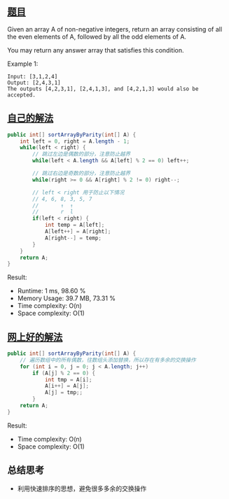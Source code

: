 ## [题目](https://leetcode.com/problems/sort-array-by-parity/)
Given an array A of non-negative integers, return an array consisting of all the even elements of A, followed by all the odd elements of A.

You may return any answer array that satisfies this condition.

Example 1:
```
Input: [3,1,2,4]
Output: [2,4,3,1]
The outputs [4,2,3,1], [2,4,1,3], and [4,2,1,3] would also be accepted.
```

## [自己的解法](https://leetcode.com/submissions/detail/433587992/)
```java
public int[] sortArrayByParity(int[] A) {
    int left = 0, right = A.length - 1;
    while(left < right) {
		// 跳过左边是偶数的部分，注意防止越界
        while(left < A.length && A[left] % 2 == 0) left++;

		// 跳过右边是奇数的部分，注意防止越界
        while(right >= 0 && A[right] % 2 != 0) right--;

		// left < right 用于防止以下情况
		// 4, 6, 8, 3, 5, 7
		//       ↑  ↑ 
		//       r  l
        if(left < right) {
            int temp = A[left];
            A[left++] = A[right];
            A[right--] = temp;
        }
    }
    return A;
}
```

Result:
- Runtime: 1 ms, 98.60 %
- Memory Usage: 39.7 MB, 73.31 %
- Time complexity: O(n)
- Space complexity: O(1)

## [网上好的解法](https://leetcode.com/problems/sort-array-by-parity/discuss/170734/C%2B%2BJava-In-Place-Swap)
```java
public int[] sortArrayByParity(int[] A) {
    // 遍历数组中的所有偶数，往数组头添加替换，所以存在有多余的交换操作
    for (int i = 0, j = 0; j < A.length; j++)
        if (A[j] % 2 == 0) {
            int tmp = A[i];
            A[i++] = A[j];
            A[j] = tmp;;
        }
    return A;
}
```

Result:
- Time complexity: O(n)
- Space complexity: O(1)

## 总结思考
- 利用快速排序的思想，避免很多多余的交换操作
